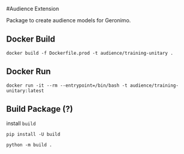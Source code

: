 #Audience Extension

Package to create audience models for Geronimo.


## Docker Build

```shell
docker build -f Dockerfile.prod -t audience/training-unitary .
```

## Docker Run

```shell
docker run -it --rm --entrypoint=/bin/bash -t audience/training-unitary:latest
```


## Build Package (?)

install `build`

```shell
pip install -U build
```

```shell
python -m build .
```